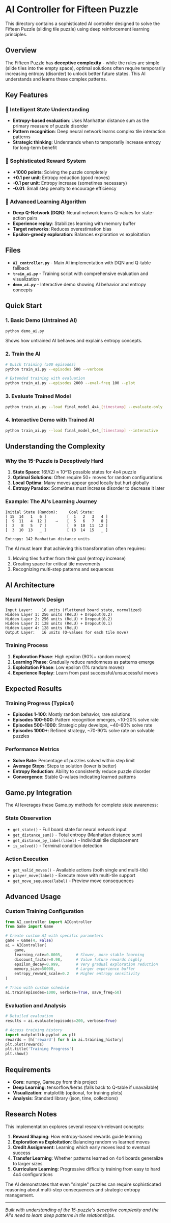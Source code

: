 # AI Controller for Fifteen Puzzle

This directory contains a sophisticated AI controller designed to solve the Fifteen Puzzle (sliding tile puzzle) using deep reinforcement learning principles.

## Overview

The Fifteen Puzzle has **deceptive complexity** - while the rules are simple (slide tiles into the empty space), optimal solutions often require temporarily increasing entropy (disorder) to unlock better future states. This AI understands and learns these complex patterns.

## Key Features

### 🧠 Intelligent State Understanding
- **Entropy-based evaluation**: Uses Manhattan distance sum as the primary measure of puzzle disorder
- **Pattern recognition**: Deep neural network learns complex tile interaction patterns
- **Strategic thinking**: Understands when to temporarily increase entropy for long-term benefit

### 🎯 Sophisticated Reward System
- **+1000 points**: Solving the puzzle completely
- **+0.1 per unit**: Entropy reduction (good moves)
- **-0.1 per unit**: Entropy increase (sometimes necessary)
- **-0.01**: Small step penalty to encourage efficiency

### 🔧 Advanced Learning Algorithm
- **Deep Q-Network (DQN)**: Neural network learns Q-values for state-action pairs
- **Experience replay**: Stabilizes learning with memory buffer
- **Target networks**: Reduces overestimation bias
- **Epsilon-greedy exploration**: Balances exploration vs exploitation

## Files

- **`AI_controller.py`** - Main AI implementation with DQN and Q-table fallback
- **`train_ai.py`** - Training script with comprehensive evaluation and visualization
- **`demo_ai.py`** - Interactive demo showing AI behavior and entropy concepts

## Quick Start

### 1. Basic Demo (Untrained AI)
```bash
python demo_ai.py
```
Shows how untrained AI behaves and explains entropy concepts.

### 2. Train the AI
```bash
# Quick training (500 episodes)
python train_ai.py --episodes 500 --verbose

# Extended training with evaluation
python train_ai.py --episodes 2000 --eval-freq 100 --plot
```

### 3. Evaluate Trained Model
```bash
python train_ai.py --load final_model_4x4_[timestamp] --evaluate-only
```

### 4. Interactive Demo with Trained AI
```bash
python train_ai.py --load final_model_4x4_[timestamp] --interactive
```

## Understanding the Complexity

### Why the 15-Puzzle is Deceptively Hard

1. **State Space**: 16!/(2) ≈ 10^13 possible states for 4x4 puzzle
2. **Optimal Solutions**: Often require 50+ moves for random configurations
3. **Local Optima**: Many moves appear good locally but hurt globally
4. **Entropy Paradox**: Sometimes must increase disorder to decrease it later

### Example: The AI's Learning Journey

```
Initial State (Random):     Goal State:
[ 15  14   1   6 ]         [  1   2   3   4 ]
[  9  11   4  12 ]    →    [  5   6   7   8 ]
[  2   8   5   7 ]         [  9  10  11  12 ]
[  3  10  13   _ ]         [ 13  14  15   _ ]

Entropy: 142 Manhattan distance units
```

The AI must learn that achieving this transformation often requires:
1. Moving tiles further from their goal (entropy increase)
2. Creating space for critical tile movements
3. Recognizing multi-step patterns and sequences

## AI Architecture

### Neural Network Design
```
Input Layer:    16 units (flattened board state, normalized)
Hidden Layer 1: 256 units (ReLU) + Dropout(0.2)
Hidden Layer 2: 256 units (ReLU) + Dropout(0.2)
Hidden Layer 3: 128 units (ReLU) + Dropout(0.1)
Hidden Layer 4: 128 units (ReLU)
Output Layer:   16 units (Q-values for each tile move)
```

### Training Process
1. **Exploration Phase**: High epsilon (90%+ random moves)
2. **Learning Phase**: Gradually reduce randomness as patterns emerge
3. **Exploitation Phase**: Low epsilon (1% random moves)
4. **Experience Replay**: Learn from past successful/unsuccessful moves

## Expected Results

### Training Progress (Typical)
- **Episodes 1-100**: Mostly random behavior, rare solutions
- **Episodes 100-500**: Pattern recognition emerges, ~10-20% solve rate
- **Episodes 500-1000**: Strategic play develops, ~40-60% solve rate
- **Episodes 1000+**: Refined strategy, ~70-90% solve rate on solvable puzzles

### Performance Metrics
- **Solve Rate**: Percentage of puzzles solved within step limit
- **Average Steps**: Steps to solution (lower is better)
- **Entropy Reduction**: Ability to consistently reduce puzzle disorder
- **Convergence**: Stable Q-values indicating learned patterns

## Game.py Integration

The AI leverages these Game.py methods for complete state awareness:

### State Observation
- `get_state()` - Full board state for neural network input
- `get_distance_sum()` - Total entropy (Manhattan distance sum)
- `get_distance_by_label(label)` - Individual tile displacement
- `is_solved()` - Terminal condition detection

### Action Execution
- `get_valid_moves()` - Available actions (both single and multi-tile)
- `player_move(label)` - Execute move with multi-tile support
- `get_move_sequence(label)` - Preview move consequences

## Advanced Usage

### Custom Training Configuration
```python
from AI_controller import AIController
from Game import Game

# Create custom AI with specific parameters
game = Game(4, False)
ai = AIController(
    game,
    learning_rate=0.0005,      # Slower, more stable learning
    discount_factor=0.98,      # Value future rewards highly
    epsilon_decay=0.999,       # Very gradual exploration reduction
    memory_size=50000,         # Larger experience buffer
    entropy_reward_scale=0.2   # Higher entropy sensitivity
)

# Train with custom schedule
ai.train(episodes=1000, verbose=True, save_freq=50)
```

### Evaluation and Analysis
```python
# Detailed evaluation
results = ai.evaluate(episodes=200, verbose=True)

# Access training history
import matplotlib.pyplot as plt
rewards = [h['reward'] for h in ai.training_history]
plt.plot(rewards)
plt.title('Training Progress')
plt.show()
```

## Requirements

- **Core**: numpy, Game.py from this project
- **Deep Learning**: tensorflow/keras (falls back to Q-table if unavailable)
- **Visualization**: matplotlib (optional, for training plots)
- **Analysis**: Standard library (json, time, collections)

## Research Notes

This implementation explores several research-relevant concepts:

1. **Reward Shaping**: How entropy-based rewards guide learning
2. **Exploration vs Exploitation**: Balancing random vs learned moves
3. **Credit Assignment**: Learning which early moves lead to eventual success
4. **Transfer Learning**: Whether patterns learned on 4x4 boards generalize to larger sizes
5. **Curriculum Learning**: Progressive difficulty training from easy to hard 4x4 configurations

The AI demonstrates that even "simple" puzzles can require sophisticated reasoning about multi-step consequences and strategic entropy management.

---

*Built with understanding of the 15-puzzle's deceptive complexity and the AI's need to learn deep patterns in tile relationships.*